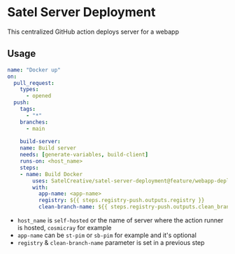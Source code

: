 # Satel Server Deployment
This centralized GitHub action deploys server for a webapp

## Usage 
```yml
name: "Docker up"
on:
  pull_request:
    types:
      - opened
  push:
    tags:
      - "*"
    branches:
      - main  
    
    build-server:
    name: Build server
    needs: [generate-variables, build-client]
    runs-on: <host_name>
    steps:
    - name: Build Docker  
        uses: SatelCreative/satel-server-deployment@feature/webapp-deployment-shell
        with:
          app-name: <app-name>  
          registry: ${{ steps.registry-push.outputs.registry }}
          clean-branch-name: ${{ steps.registry-push.outputs.clean_branch_name }}
```          

- `host_name` is `self-hosted` or the name of server where the action runner is hosted, `cosmicray` for example
- `app-name` can be `st-pim` or `sb-pim` for example and it's optional
- `registry` & `clean-branch-name` parameter is set in a previous step  